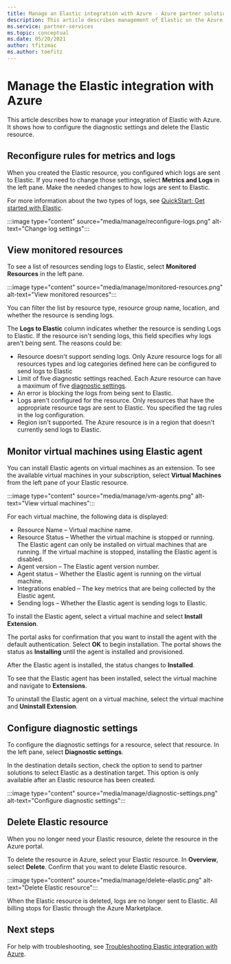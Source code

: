 ```yaml
---
title: Manage an Elastic integration with Azure - Azure partner solutions
description: This article describes management of Elastic on the Azure portal. How to configure diagnostic settings and delete the resource.
ms.service: partner-services
ms.topic: conceptual
ms.date: 05/20/2021
author: tfitzmac
ms.author: tomfitz
---
```


# Manage the Elastic integration with Azure

This article describes how to manage your integration of Elastic with Azure. It shows how to configure the diagnostic settings and delete the Elastic resource.

## Reconfigure rules for metrics and logs

When you created the Elastic resource, you configured which logs are sent to Elastic. If you need to change those settings, select **Metrics and Logs** in the left pane. Make the needed changes to how logs are sent to Elastic.

For more information about the two types of logs, see [QuickStart: Get started with Elastic](create.md).

:::image type="content" source="media/manage/reconfigure-logs.png" alt-text="Change log settings":::

## View monitored resources

To see a list of resources sending logs to Elastic, select **Monitored Resources** in the left pane.

:::image type="content" source="media/manage/monitored-resources.png" alt-text="View monitored resources":::

You can filter the list by resource type, resource group name, location, and whether the resource is sending logs.

The **Logs to Elastic** column indicates whether the resource is sending Logs to Elastic. If the resource isn't sending logs, this field specifies why logs aren't being sent. The reasons could be:

* Resource doesn't support sending logs. Only Azure resource logs for all resources types and log categories defined here can be configured to send logs to Elastic
* Limit of five diagnostic settings reached. Each Azure resource can have a maximum of five [diagnostic settings](../../azure-monitor/essentials/diagnostic-settings.md).
* An error is blocking the logs from being sent to Elastic.
* Logs aren't configured for the resource. Only resources that have the appropriate resource tags are sent to Elastic. You specified the tag rules in the log configuration. 
* Region isn't supported. The Azure resource is in a region that doesn't currently send logs to Elastic. 

## Monitor virtual machines using Elastic agent

You can install Elastic agents on virtual machines as an extension. To see the available virtual machines in your subscription, select **Virtual Machines** from the left pane of your Elastic resource.

:::image type="content" source="media/manage/vm-agents.png" alt-text="View virtual machines":::

For each virtual machine, the following data is displayed:

* Resource Name – Virtual machine name.
* Resource Status – Whether the virtual machine is stopped or running. The Elastic agent can only be installed on virtual machines that are running. If the virtual machine is stopped, installing the Elastic agent is disabled.
* Agent version – The Elastic agent version number.
* Agent status – Whether the Elastic agent is running on the virtual machine.
* Integrations enabled – The key metrics that are being collected by the Elastic agent.
* Sending logs – Whether the Elastic agent is sending logs to Elastic.

To install the Elastic agent, select a virtual machine and select **Install Extension**.

The portal asks for confirmation that you want to install the agent with the default authentication. Select **OK** to begin installation. The portal shows the status as **Installing** until the agent is installed and provisioned.

After the Elastic agent is installed, the status changes to **Installed**.

To see that the Elastic agent has been installed, select the virtual machine and navigate to **Extensions**.

To uninstall the Elastic agent on a virtual machine, select the virtual machine and **Uninstall Extension**.

## Configure diagnostic settings

To configure the diagnostic settings for a resource, select that resource. In the left pane, select **Diagnostic settings**. 

In the destination details section, check the option to send to partner solutions to select Elastic as a destination target. This option is only available after an Elastic resource has been created.

:::image type="content" source="media/manage/diagnostic-settings.png" alt-text="Configure diagnostic settings":::

## Delete Elastic resource

When you no longer need your Elastic resource, delete the resource in the Azure portal.

To delete the resource in Azure, select your Elastic resource. In **Overview**, select **Delete**. Confirm that you want to delete Elastic resource.

:::image type="content" source="media/manage/delete-elastic.png" alt-text="Delete Elastic resource":::

When the Elastic resource is deleted, logs are no longer sent to Elastic. All billing stops for Elastic through the Azure Marketplace.

## Next steps

For help with troubleshooting, see [Troubleshooting Elastic integration with Azure](troubleshoot.md).
